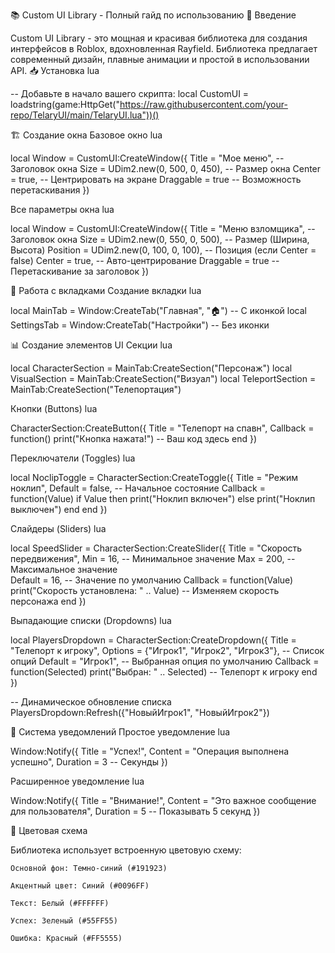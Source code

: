 📚 Custom UI Library - Полный гайд по использованию
🎯 Введение

Custom UI Library - это мощная и красивая библиотека для создания интерфейсов в Roblox, вдохновленная Rayfield. Библиотека предлагает современный дизайн, плавные анимации и простой в использовании API.
📥 Установка
lua

-- Добавьте в начало вашего скрипта:
local CustomUI = loadstring(game:HttpGet("https://raw.githubusercontent.com/your-repo/TelaryUI/main/TelaryUI.lua"))()

🏗️ Создание окна
Базовое окно
lua

local Window = CustomUI:CreateWindow({
    Title = "Мое меню",          -- Заголовок окна
    Size = UDim2.new(0, 500, 0, 450),  -- Размер окна
    Center = true,               -- Центрировать на экране
    Draggable = true             -- Возможность перетаскивания
})

Все параметры окна
lua

local Window = CustomUI:CreateWindow({
    Title = "Меню взломщика",    -- Заголовок окна
    Size = UDim2.new(0, 550, 0, 500),  -- Размер (Ширина, Высота)
    Position = UDim2.new(0, 100, 0, 100), -- Позиция (если Center = false)
    Center = true,               -- Авто-центрирование
    Draggable = true             -- Перетаскивание за заголовок
})

📑 Работа с вкладками
Создание вкладки
lua

local MainTab = Window:CreateTab("Главная", "🏠")      -- С иконкой
local SettingsTab = Window:CreateTab("Настройки")     -- Без иконки

📊 Создание элементов UI
Секции
lua

local CharacterSection = MainTab:CreateSection("Персонаж")
local VisualSection = MainTab:CreateSection("Визуал")
local TeleportSection = MainTab:CreateSection("Телепортация")

Кнопки (Buttons)
lua

CharacterSection:CreateButton({
    Title = "Телепорт на спавн",
    Callback = function()
        print("Кнопка нажата!")
        -- Ваш код здесь
    end
})

Переключатели (Toggles)
lua

local NoclipToggle = CharacterSection:CreateToggle({
    Title = "Режим ноклип",
    Default = false,  -- Начальное состояние
    Callback = function(Value)
        if Value then
            print("Ноклип включен")
        else
            print("Ноклип выключен")
        end
    end
})

Слайдеры (Sliders)
lua

local SpeedSlider = CharacterSection:CreateSlider({
    Title = "Скорость передвижения",
    Min = 16,        -- Минимальное значение
    Max = 200,       -- Максимальное значение  
    Default = 16,    -- Значение по умолчанию
    Callback = function(Value)
        print("Скорость установлена: " .. Value)
        -- Изменяем скорость персонажа
    end
})

Выпадающие списки (Dropdowns)
lua

local PlayersDropdown = CharacterSection:CreateDropdown({
    Title = "Телепорт к игроку",
    Options = {"Игрок1", "Игрок2", "Игрок3"},  -- Список опций
    Default = "Игрок1",  -- Выбранная опция по умолчанию
    Callback = function(Selected)
        print("Выбран: " .. Selected)
        -- Телепорт к игроку
    end
})

-- Динамическое обновление списка
PlayersDropdown:Refresh({"НовыйИгрок1", "НовыйИгрок2"})

🔔 Система уведомлений
Простое уведомление
lua

Window:Notify({
    Title = "Успех!",
    Content = "Операция выполнена успешно",
    Duration = 3  -- Секунды
})

Расширенное уведомление
lua

Window:Notify({
    Title = "Внимание!",
    Content = "Это важное сообщение для пользователя",
    Duration = 5  -- Показывать 5 секунд
})

🎨 Цветовая схема

Библиотека использует встроенную цветовую схему:

    Основной фон: Темно-синий (#191923)

    Акцентный цвет: Синий (#0096FF)

    Текст: Белый (#FFFFFF)

    Успех: Зеленый (#55FF55)

    Ошибка: Красный (#FF5555)
